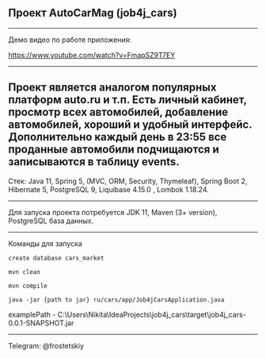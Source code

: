 Проект AutoCarMag (job4j_cars)
--
---

Демо видео по работе приложения:

https://www.youtube.com/watch?v=FmapSZ9T7EY

---
Проект является аналогом популярных платформ auto.ru и т.п.
Есть личный кабинет, просмотр всех автомобилей, добавление автомобилей, хороший и удобный интерфейс.
Дополнительно каждый день в 23:55 все проданные автомобили подчищаются и записываются в таблицу events.
---
Стек: Java 11, Spring 5, (MVC, ORM, Security, Thymeleaf), Spring Boot 2,
Hibernate 5, PostgreSQL 9, Liquibase 4.15.0 , Lombok 1.18.24.

---
Для запуска проекта потребуется JDK 11, Maven (3+ version), PostgreSQL база данных.

---
Команды для запуска

```create database cars_market```

```mvn clean```

```mvn compile```

```java -jar {path to jar} ru/cars/app/Job4jCarsApplication.java```

examplePath - C:\Users\Nikita\IdeaProjects\job4j_cars\target\job4j_cars-0.0.1-SNAPSHOT.jar

---
Telegram: @frostetskiy